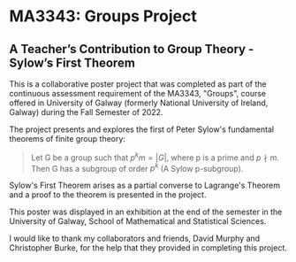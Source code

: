 # MA3343: Groups Project
## A Teacher’s Contribution to Group Theory - Sylow’s First Theorem

This is a collaborative poster project that was completed as part of the continuous assessment
requirement of the MA3343, "Groups", course offered in University of Galway (formerly National
University of Ireland, Galway) during the Fall Semester of 2022.

The project presents and explores the first of Peter Sylow's fundamental theorems of finite group
theory:

> Let G be a group such that $p^k m = |G|$, where p is a prime and $p \nmid m$. Then G has a
> subgroup of order $p^k$ (A Sylow p-subgroup).

Sylow's First Theorem arises as a partial converse to Lagrange's Theorem and a proof to the 
theorem is presented in the project.

This poster was displayed in an exhibition at the end of the semester in the University of 
Galway, School of Mathematical and Statistical Sciences.

I would like to thank my collaborators and friends, David Murphy and Christopher Burke, for 
the help that they provided in completing this project.
